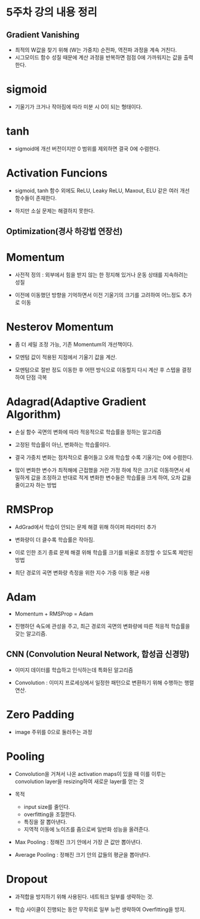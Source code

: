 5주차 강의 내용 정리
===================

## Gradient Vanishing

- 최적의 W값을 찾기 위해 (W는 가중치)
  순전파, 역전파 과정을 계속 거친다.
- 시그모이드 함수 성질 때문에
  계산 과정을 반복하면 점점 0에 가까워지는 값을 출력한다.

# sigmoid

- 기울기가 크거나 작아짐에 따라 미분 시 0이 되는 형태이다.

# tanh 

- sigmoid에 개선 버전이지만 0 범위를 제외하면 결국 0에 수렴한다.

# Activation Funcions 

- sigmoid, tanh 함수 외에도 
  ReLU, Leaky ReLU, Maxout, ELU 같은 여러 개선 함수들이 존재한다.

- 하지만 소실 문제는 해결하지 못한다.

## Optimization(경사 하강법 연장선) 

# Momentum

- 사전적 정의 : 외부에서 힘을 받지 않는 한 정지해 있거나
               운동 상태를 지속하려는 성질

- 이전에 이동했던 방향을 기억하면서 
  이전 기울기의 크기를 고려하여 어느정도 추가로 이동

# Nesterov Momentum

- 좀 더 세밀 조정 가능, 기존 Momentum의 개선책이다.

- 모멘텀 값이 적용된 지점에서 기울기 값을 계산.

- 모멘텀으로 절반 정도 이동한 후 어떤 방식으로 이동할지 다시 계산 후
  스텝을 결정하여 단점 극복

# Adagrad(Adaptive Gradient Algorithm)


- 손실 함수 곡면의 변화에 따라 적응적으로 학습률을 정하는 알고리즘

- 고정된 학습률이 아닌, 변화하는 학습률이다.

- 결국 가중치 변화는 점차적으로 줄어들고
  오래 학습할 수록 기울기는 0에 수렴한다.

- 많이 변화한 변수가 최적해에 근접했을 거란 가정 하에 작은 크기로 이동하면서
  세밀하게 값을 조정하고 반대로 적게 변화한 변수들은 학습률을 크게 하여,
  오차 값을 줄이고자 하는 방법

# RMSProp

- AdGrad에서 학습이 안되는 문제 해결 위해 하이퍼 파라미터 추가

- 변화량이 더 클수록 학습률은 작아짐.

- 이로 인한 조기 종료 문제 해결 위해 
  학습률 크기를 비율로 조정할 수 있도록 제안된 방법

- 최단 경로의 곡면 변화량 측정을 위한 지수 가중 이동 평균 사용

# Adam

- Momentum + RMSProp = Adam

- 진행하던 속도에 관성을 주고, 
  최근 경로의 곡면의 변화량에 따른 적응적 학습률을 갖는 알고리즘.

## CNN (Convolution Neural Network, 합성곱 신경망)

- 이미지 데이터를 학습하고 인식하는데 특화된 알고리즘

- Convolution : 이미지 프로세싱에서 일정한 패턴으로 변환하기 위해 수행하는 행렬연산.

# Zero Padding

- image 주위를 0으로 둘러주는 과정

# Pooling

- Convolution을 거쳐서 나온 activation maps이 있을 때 
  이를 이루는 convolution layer을 resizing하여 새로운 layer를 얻는 것

- 목적 
   - input size를 줄인다.
   - overfitting을 조절한다.
   - 특징을 잘 뽑아낸다.
   - 지역적 이동에 노이즈를 줌으로써 일반화 성능을 올려준다.

- Max Pooling : 정해진 크기 안에서 가장 큰 값만 뽑아낸다.

- Average Pooling : 정해진 크기 안의 값들의 평균을 뽑아낸다.


# Dropout

- 과적합을 방지하기 위해 사용된다. 
  네트워크 일부를 생략하는 것.

- 학습 사이클이 진행되는 동안 무작위로 일부 뉴런 생략하여 Overfitting을 방지.